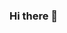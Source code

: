 ### Hi there 👋

<!--
**Miguelvsilva/Miguelvsilva** is a ✨ _special_ ✨ repository because its `README.md` (this file) appears on your GitHub profile.

Here are some ideas to get you started:

- 🔭 I’m currently working at KPMG Portugal as Senior Management Consultant
- 🌱 I’m currently learning JavaScript
- 👯 I’m looking to for a career shift!
- 💬 Looking for a Junior Position as a Full Stack or Back End Developer
- 📫 How to reach me: 
      Email: miguelvdsilva@gmail.com
      Phone: +351 918 947 019
- ⚡ Fun fact: Ran 2 marathons!
-->
